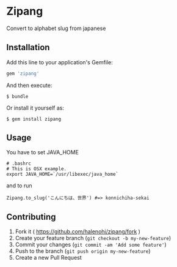 # Zipang

Convert to alphabet slug from japanese

## Installation

Add this line to your application's Gemfile:

```ruby
gem 'zipang'
```

And then execute:

    $ bundle

Or install it yourself as:

    $ gem install zipang

## Usage

You have to set JAVA_HOME

```
# .bashrc
# This is OSX example.
export JAVA_HOME=`/usr/libexec/java_home`
```

and to run

```
Zipang.to_slug('こんにちは、世界') #=> konnichiha-sekai
```

## Contributing

1. Fork it ( https://github.com/halenohi/zipang/fork )
2. Create your feature branch (`git checkout -b my-new-feature`)
3. Commit your changes (`git commit -am 'Add some feature'`)
4. Push to the branch (`git push origin my-new-feature`)
5. Create a new Pull Request
